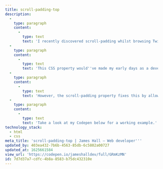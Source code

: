 ```yaml
---
title: scroll-padding-top
description:
  -
    type: paragraph
    content:
      -
        type: text
        text: 'I recently discovered scroll-padding whilst browsing Twitter. '
  -
    type: paragraph
    content:
      -
        type: text
        text: 'This CSS property would''ve made my early days as a developer a whole lot easier. There were many times where I attempted to create a snazzy one-page-site, using the href attribute to scroll certain sections into view but would end up with the section hidden beneath my fixed header. I''d fiddle with the positioning of my ID but came to accept that JavaScript was the solution.'
  -
    type: paragraph
    content:
      -
        type: text
        text: 'However, the scroll-padding property fixes this by allowing the user to define an offset for when child elements are scrolled into view. The scroll can be triggered by both href=''#'' and the JS scrollIntoView function.'
  -
    type: paragraph
    content:
      -
        type: text
        text: 'Take a look at my Codepen below for a working example.'
technology_stack:
  - html
  - css
meta_title: 'scroll-padding-top | James Hall – Web developer'''
updated_by: 403ea432-7b6b-4563-85db-6c5802a00727
updated_at: 1625661584
view_url: 'https://codepen.io/jameshalldev/full/GRmKzMN'
id: 7d7d37a7-cdfc-4b8a-8583-b75dc432310e
---
```

